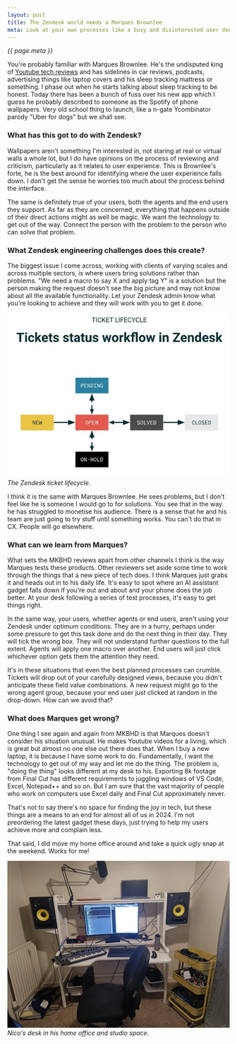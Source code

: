 ```yaml
---
layout: post
title: The Zendesk world needs a Marques Brownlee
meta: Look at your own processes like a busy and disinterested user does.
---
```


*{{ page.meta }}*

You're probably familiar with Marques Brownlee. He's the undisputed king of [Youtube tech reviews](https://www.youtube.com/@mkbhd) and has sidelines in car reviews, podcasts, advertising things like laptop covers and his sleep tracking mattress or something. I phase out when he starts talking about sleep tracking to be honest. Today there has been a bunch of fuss over his new app<!--excerpt-end--> which I guess he probably described to someone as the Spotify of phone wallpapers. Very old school thing to launch, like a n-gate Ycombinator parody "Uber for dogs" but we shall see.

### What has this got to do with Zendesk?

Wallpapers aren't something I'm interested in, not staring at real or virtual walls a whole lot, but I do have opinions on the process of reviewing and criticism, particularly as it relates to user experience. This is Brownlee's forte, he is the best around for identifying where the user experience falls down. I don't get the sense he worries too much about the process behind the interface.

The same is definitely true of your users, both the agents and the end users they support. As far as they are concerned, everything that happens outside of their direct actions might as well be magic. We want the technology to get out of the way. Connect the person with the problem to the person who can solve that problem.

### What Zendesk engineering challenges does this create?

The biggest issue I come across, working with clients of varying scales and across multiple sectors, is where users bring solutions rather than problems. "We need a macro to say X and apply tag Y" is a solution but the person making the request doesn't see the big picture and may not know about all the available functionality. Let your Zendesk admin know what you're looking to achieve and they will work with you to get it done.

![The Zendesk ticket lifecycle.](/public/img/zendesk-ticket-lifecycle.jpeg)
*The Zendesk ticket lifecycle.*

I think it is the same with Marques Brownlee. He sees problems, but I don't feel like he is someone I would go to for solutions. You see that in the way he has struggled to monetise his audience. There is a sense that he and his team are just going to try stuff until something works. You can't do that in CX. People will go elsewhere.

### What can we learn from Marques?

What sets the MKBHD reviews apart from other channels I think is the way Marques tests these products. Other reviewers set aside some time to work through the things that a new piece of tech does. I think Marques just grabs it and heads out in to his daily life. It's easy to spot where an AI assistant gadget falls down if you're out and about and your phone does the job better. At your desk following a series of test processes, it's easy to get things right.

In the same way, your users, whether agents or end users, aren't using your Zendesk under optimum conditions. They are in a hurry, perhaps under some pressure to get this task done and do the next thing in their day. They will tick the wrong box. They will not understand further questions to the full extent. Agents will apply one macro over another. End users will just click whichever option gets them the attention they need.

It's in these situations that even the best planned processes can crumble. Tickets will drop out of your carefully designed views, because you didn't anticipate these field value combinations. A new request might go to the wrong agent group, because your end user just clicked at random in the drop-down. How can we avoid that?

### What does Marques get wrong?

One thing I see again and again from MKBHD is that Marques doesn't consider his situation unusual. He makes Youtube videos for a living, which is great but almost no one else out there does that. When I buy a new laptop, it is because I have some work to do. Fundamentally, I want the technology to get out of my way and let me do the thing. The problem is, "doing the thing" looks different at my desk to his. Exporting 8k footage from Final Cut has different requirements to juggling windows of VS Code, Excel, Notepad++ and so on. But I am sure that the vast majority of people who work on computers use Excel daily and Final Cut approximately never.

That's not to say there's no space for finding the joy in tech, but these things are a means to an end for almost all of us in 2024. I'm not preordering the latest gadget these days, just trying to help my users achieve more and complain less.

That said, I did move my home office around and take a quick ugly snap at the weekend. Works for me!

![Nico's desk.](/public/img/desk.jpeg)
*Nico's desk in his home office and studio space.*